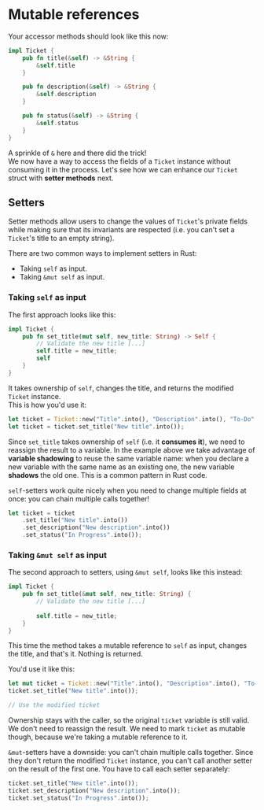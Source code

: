 # Mutable references

Your accessor methods should look like this now:

```rust
impl Ticket {
    pub fn title(&self) -> &String {
        &self.title
    }

    pub fn description(&self) -> &String {
        &self.description
    }

    pub fn status(&self) -> &String {
        &self.status
    }
}
```

A sprinkle of `&` here and there did the trick!\
We now have a way to access the fields of a `Ticket` instance without consuming it in the process.
Let's see how we can enhance our `Ticket` struct with **setter methods** next.

## Setters

Setter methods allow users to change the values of `Ticket`'s private fields while making sure that its invariants
are respected (i.e. you can't set a `Ticket`'s title to an empty string).

There are two common ways to implement setters in Rust:

- Taking `self` as input.
- Taking `&mut self` as input.

### Taking `self` as input

The first approach looks like this:

```rust
impl Ticket {
    pub fn set_title(mut self, new_title: String) -> Self {
        // Validate the new title [...]
        self.title = new_title;
        self
    }
}
```

It takes ownership of `self`, changes the title, and returns the modified `Ticket` instance.\
This is how you'd use it:

```rust
let ticket = Ticket::new("Title".into(), "Description".into(), "To-Do".into());
let ticket = ticket.set_title("New title".into());
```

Since `set_title` takes ownership of `self` (i.e. it **consumes it**), we need to reassign the result to a variable.
In the example above we take advantage of **variable shadowing** to reuse the same variable name: when
you declare a new variable with the same name as an existing one, the new variable **shadows** the old one. This
is a common pattern in Rust code.

`self`-setters work quite nicely when you need to change multiple fields at once: you can chain multiple calls together!

```rust
let ticket = ticket
    .set_title("New title".into())
    .set_description("New description".into())
    .set_status("In Progress".into());
```

### Taking `&mut self` as input

The second approach to setters, using `&mut self`, looks like this instead:

```rust
impl Ticket {
    pub fn set_title(&mut self, new_title: String) {
        // Validate the new title [...]
        
        self.title = new_title;
    }
}
```

This time the method takes a mutable reference to `self` as input, changes the title, and that's it.
Nothing is returned.

You'd use it like this:

```rust
let mut ticket = Ticket::new("Title".into(), "Description".into(), "To-Do".into());
ticket.set_title("New title".into());

// Use the modified ticket
```

Ownership stays with the caller, so the original `ticket` variable is still valid. We don't need to reassign the result.
We need to mark `ticket` as mutable though, because we're taking a mutable reference to it.

`&mut`-setters have a downside: you can't chain multiple calls together.
Since they don't return the modified `Ticket` instance, you can't call another setter on the result of the first one.
You have to call each setter separately:

```rust
ticket.set_title("New title".into());
ticket.set_description("New description".into());
ticket.set_status("In Progress".into());
```

